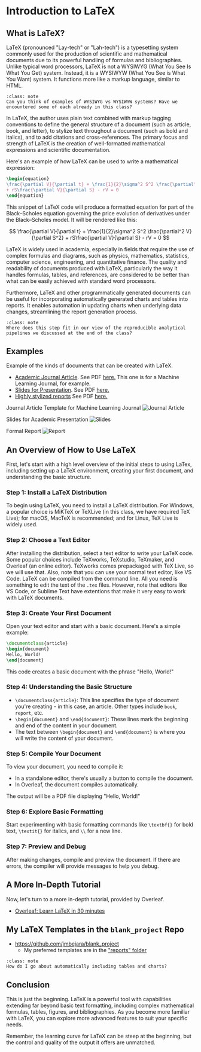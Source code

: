 # Introduction to LaTeX

## What is LaTeX?

LaTeX (pronounced "Lay-tech" or "Lah-tech") is a typesetting system commonly used for the production of scientific and mathematical documents due to its powerful handling of formulas and bibliographies. Unlike typical word processors, LaTeX is not a WYSIWYG (What You See Is What You Get) system. Instead, it is a WYSIWYW (What You See is What You Want) system.
It functions more like a markup language, similar to HTML.

```{admonition} Discussion
:class: note 
Can you think of examples of WYSIWYG vs WYSIWYW systems? Have we encountered some of each already in this class?
```

In LaTeX, the author uses plain text combined with markup tagging conventions to define the general structure of a document (such as article, book, and letter), to stylize text throughout a document (such as bold and italics), and to add citations and cross-references. The primary focus and strength of LaTeX is the creation of well-formatted mathematical expressions and scientific documentation. 

Here's an example of how LaTeX can be used to write a mathematical expression:

```latex
\begin{equation}
\frac{\partial V}{\partial t} + \frac{1}{2}\sigma^2 S^2 \frac{\partial^2 V}{\partial S^2} 
+ rS\frac{\partial V}{\partial S} - rV = 0
\end{equation}
```

This snippet of LaTeX code will produce a formatted equation for part of the Black–Scholes equation governing the price evolution of derivatives under the Black–Scholes model.
It will be rendered like this:

$$
\frac{\partial V}{\partial t} + \frac{1}{2}\sigma^2 S^2 \frac{\partial^2 V}{\partial S^2} + 
rS\frac{\partial V}{\partial S} - rV = 0
$$

LaTeX is widely used in academia, especially in fields that require the use of complex formulas and diagrams, such as physics, mathematics, statistics, computer science, engineering, and quantitative finance. The quality and readability of documents produced with LaTeX, particularly the way it handles formulas, tables, and references, are considered to be better than what can be easily achieved with standard word processors.

Furthermore, LaTeX and other programmatically generated documents can be useful for incorporating automatically generated charts and tables into reports. It enables automation in updating charts when underlying data changes, streamlining the report generation process. 

```{admonition} Discussion
:class: note 
Where does this step fit in our view of the reproducible analytical pipelines we discussed at the end of the class?
```


## Examples

Example of the kinds of documents that can be created with LaTeX.
 - [Academic Journal Article](https://www.overleaf.com/latex/templates/template-for-journal-of-machine-learning-research-jmlr-with-jmlr2e-dot-sty/vjcpxhvztrjn). See PDF [here.](https://www.overleaf.com/latex/templates/template-for-journal-of-machine-learning-research-jmlr-with-jmlr2e-dot-sty/vjcpxhvztrjn.pdf) This one is for a Machine Learning Journal, for example.
 - [Slides for Presentation](https://www.overleaf.com/latex/templates/metropolis-beamer-theme/qzyvdhrntfmr). See PDF [here.](https://www.overleaf.com/latex/templates/metropolis-beamer-theme/qzyvdhrntfmr.pdf)
 - [Highly stylized reports](https://www.overleaf.com/latex/templates/tu-delft-report-slash-thesis-template/swythjmksywm) See PDF [here.](https://www.overleaf.com/latex/templates/tu-delft-report-slash-thesis-template/swythjmksywm.pdf)

Journal Article Template for Machine Learning Journal
![Journal Article](./assets/latex_article_journal.jpeg)

Slides for Academic Presentation
![Slides](./assets/latex_slides.jpeg)

Formal Report
![Report](./assets/latex_report_fancy.jpeg)
<!-- <img src="./assets/latex_report_fancy.jpeg" alt="LaTeX Report" width="75%"/> -->


## An Overview of How to Use LaTeX

First, let's start with a high level overview of the initial steps to using LaTex, including setting up a LaTeX environment, creating your first document, and understanding the basic structure.

### Step 1: Install a LaTeX Distribution
To begin using LaTeX, you need to install a LaTeX distribution. For Windows, a popular choice is MiKTeX or TeXLive (in this class, we have required TeX Live); for macOS, MacTeX is recommended; and for Linux, TeX Live is widely used.

### Step 2: Choose a Text Editor
After installing the distribution, select a text editor to write your LaTeX code. Some popular choices include TeXworks, TeXstudio, TeXmaker, and Overleaf (an online editor). TeXworks comes prepackaged with TeX Live, so we will use that. Also, note that you can use your normal text editor, like VS Code. LaTeX can be compiled from the command line. All you need is something to edit the text of the `.tex` files. However, note that editors like VS Code, or Sublime Text have extentions that make it very easy to work with LaTeX documents.

### Step 3: Create Your First Document
Open your text editor and start with a basic document. Here's a simple example:

```latex
\documentclass{article}
\begin{document}
Hello, World!
\end{document}
```

This code creates a basic document with the phrase "Hello, World!"

### Step 4: Understanding the Basic Structure
- `\documentclass{article}`: This line specifies the type of document you're creating - in this case, an article. Other types include `book`, `report`, etc.
- `\begin{document}` and `\end{document}`: These lines mark the beginning and end of the content in your document.
- The text between `\begin{document}` and `\end{document}` is where you will write the content of your document.

### Step 5: Compile Your Document
To view your document, you need to compile it:
- In a standalone editor, there's usually a button to compile the document.
- In Overleaf, the document compiles automatically.

The output will be a PDF file displaying "Hello, World!"

### Step 6: Explore Basic Formatting
Start experimenting with basic formatting commands like `\textbf{}` for bold text, `\textit{}` for italics, and `\\` for a new line.

### Step 7: Preview and Debug
After making changes, compile and preview the document. If there are errors, the compiler will provide messages to help you debug.

## A More In-Depth Tutorial

Now, let's turn to a more in-depth tutorial, provided by Overleaf.

 - [Overleaf: Learn LaTeX in 30 minutes](https://www.overleaf.com/learn/latex/Learn_LaTeX_in_30_minutes)

## My LaTeX Templates in the `blank_project` Repo

 - https://github.com/jmbejara/blank_project
   - My preferred templates are in the ["reports" folder](https://github.com/jmbejara/blank_project/tree/main/reports)

```{admonition} Discussion
:class: note 
How do I go about automatically including tables and charts?
```


## Conclusion
This is just the beginning. LaTeX is a powerful tool with capabilities extending far beyond basic text formatting, including complex mathematical formulas, tables, figures, and bibliographies. As you become more familiar with LaTeX, you can explore more advanced features to suit your specific needs. 

Remember, the learning curve for LaTeX can be steep at the beginning, but the control and quality of the output it offers are unmatched.